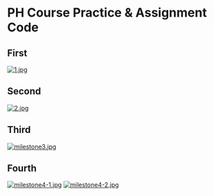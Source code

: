 # PH Course Practice & Assignment Code

## First
[![1.jpg](https://i.postimg.cc/bJzyzNdj/1.jpg)](https://postimg.cc/94n5b2Gx)

## Second
[![2.jpg](https://i.postimg.cc/pdQVbnWZ/2.jpg)](https://postimg.cc/SXsbcRz2)

## Third
[![milestone3.jpg](https://i.postimg.cc/WzJX1kWD/milestone3.jpg)](https://postimg.cc/T5frkpXG)

## Fourth
[![milestone4-1.jpg](https://i.postimg.cc/Kcn0wnMV/milestone4-1.jpg)](https://postimg.cc/mhg3F1VN)
[![milestone4-2.jpg](https://i.postimg.cc/7YwKkf1L/milestone4-2.jpg)](https://postimg.cc/pycfQV6N)
